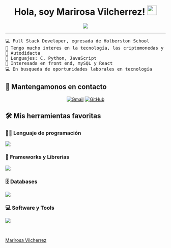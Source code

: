 <h1 align="center">
Hola, soy Marirosa Vilcherrez!
	<a href="https://github.com/Marirosavilcherrez" target="_self">
		<img src="https://media.giphy.com/media/hvRJCLFzcasrR4ia7z/giphy.gif" width="30">
	</a>
</h1>
<p align="center">
	<a href="https://github.com/Bouaskaoun">
		<img src="https://readme-typing-svg.herokuapp.com?lines=Full+Stack+Web+Developer;%20Entusiasta%20de%20seguir%20aprendiendo%20&center=true&width=380&height=45">
	</a>
</p>

<hr>

<pre>
💻 Full Stack Developer, egresada de Holberston School
📝 Tengo mucho interes en la tecnología, las criptomonedas y el blockchain
🔭 Autodidacta 
🌟 Lenguajes: C, Python, JavaScript
🚩 Interesada en front end, mySQL y React
💻 En busqueda de oportunidades laborales en tecnología
</pre>
</hr>

## 🤝 Mantengamonos en contacto
<p align="center">
	<a href="mailto:arqmvilcherrez@gmail.com"><img img src="https://img.shields.io/badge/gmail-%23EA4335.svg?style=plastic&logo=gmail&logoColor=white" alt="Gmail"/></a>
	<a href="https://github.com/Marirosavilcherrez"><img src="https://img.shields.io/badge/github-%23181717.svg?style=plastic&logo=github&logoColor=white" alt="GitHub"/></a>
</p>

## 🛠️ Mis herramientas favoritas

### 👨‍💻 Lenguaje de programación

<p>
  <a href="https://skillicons.dev">
    <img src="https://skillicons.dev/icons?i=c,python,js&perline=14" />
  </a>
</p>

### 🧰 Frameworks y Librerias

<p>
  <a href="https://skillicons.dev">
    <img src="https://skillicons.dev/icons?i=flask,react&perline=14"/>
  </a>
</p>
</p>

### 🗄️ Databases

<p>
   <a href="https://skillicons.dev">
    <img src="https://skillicons.dev/icons?i=mysql&perline=14"/>
  </a>
</p>

### 💻 Software y Tools

<p>
  <a href="https://skillicons.dev">
    <img src="https://skillicons.dev/icons?i=git,stackoverflow,vscode,linux,html,css&perline=14" />
  </a>
</p>
</br>

[Marirosa Vilcherrez](https://github.com/Marirosavilcherrez)
